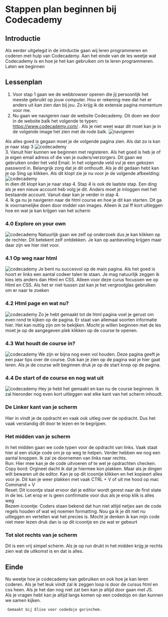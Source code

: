 # Stappen plan beginnen bij Codecademy   
## Introductie    
Als eerder uitgelegd in de intrductie gaan wij leren programmeren en coderen met hulp van Codecademy. Aan het einde van de les weetje wat Codecademy is en hoe je het kan gebruiken om te leren programmeren. Laten we beginnen   
## Lessenplan 
1. Voor stap 1 gaan we de webbrowser openen die jij persoonlijk het meeste gebruikt op jouw computer. Hou er rekening mee dat het er anders uit kan zien dan bij jou. Zo krijg ik de extensie pagina momentum voor me.   
2. Nu gaan we navigeren naar de website Codecademy. Dit doen we door in de website balk het volgende te typen: https://www.codecademy.com/ . Als je niet weet waar dit moet kan je in de volgende image het zien met de rode balk. ![navigeren](/imgs/codecademy/navigeren.png)    

Als alles goed is gegaan moet je de volgende pagina zien. Als dat zo is kan je naar stap 3 ![codecademy](/imgs/codecademy/codecademy.png)   
3. Vanuit hier kunnen we beginnen met registeren. Als het goed is heb je of je eigen email adress of die van je ouders/verzorgers. Dit gaan we gebruiken onder het veld Email. In het volgende veld vul je een gekozen password in. Belangrijk zorg dat je dit onthoudt. Als je dit gedaan hebt kan je op Sing up klikken. Als dit klopt zie je nu voor je de volgende afbeelding: ![codecademy](/imgs/codecademy/Welcome.png)   
In dien dit klopt kan je naar stap 4. Stap 4 is ook de laatste stap. Een ding als je een nieuw account heb volg je dit. Anders moet je inloggen met het bestaande account. Vanuit daar kan je verder in stap 4.      
4. Ik ga nu je navigeren naar de html course en hoe je dit kan starten. Dit ga ik voornamelijke doen door middel van images. Alleen ik zal ff kort uitleggen hoe en wat je kan krijgen van het scherm    

### 4.0 Explore on your own
![codecademy](/imgs/codecademy/4.0.png) Natuurlijk gaan we zelf op onderzoek dus je kan klikken op de rechter. Dit betekent zelf ontdekken. Je kan op aanbeveling krijgen maar daar zijn we hier niet voor. 
### 4.1 Op weg naar html
![codecademy](/imgs/codecademy/4.1.png) Je bent nu succesvol op de main pagina. Als het goed is hoort er links een aantal codeer talen te staan. Je mag natuurlijk zeggen ik kies iets anders dan Html en CSS. Alleen voor deze curus focussen we op Html en CSS. Als het er niet tussen zat kan je het vergrootglas gebruiken om er naar te zoeken
### 4.2 Html page en wat nu? 
![codecademy](/imgs/codecademy/4.2.png) Zo je hebt gemaakt tot de html pagina voel je gerust om even rond te kijken op de pagina. Er staat van allemaal soorten informatie hier. Het kan nuttig zijn om te bekijken. Mocht je willen beginnen met de les moet je op de aangegeven plek klikken op de course te openen.
### 4.3 Wat houdt de course in?
![codecademy](/imgs/codecademy/4.3.png) We zijn er bijna nog even vol houden. Deze pagina geeft je een paar tips over de course. Ook kan je zien op de pagina wat je hier gaat leren. Als je de course wilt beginnen druk je op de start knop op de pagina. 
### 4.4 De start of de course en nog wat uit
![codecademy](/imgs/codecademy/4.5.png) Hey je hebt het gemaakt en kan nu de course beginnen. Ik zal hieronder nog even kort uitleggen wat elke kant van het scherm inhoudt. 
### De Linker kant van je scherm   
Hier in vindt je de opdracht en vaak ook uitleg over de opdracht. Dus het vaak verstandig dit door te lezen en te begrijpen. 
### Het midden van je scherm
In het midden gaan we code typen voor de opdracht van links. Vaak staat hier al een stukje code om je op weg te helpen. Verder hebben we nog een aantal knoppen. Ik zal ze doornemen van links naar rechts.   
Run: Hier mee kan je de code uitvoeren of te wel je opdrachten checken.    
Copy bord: Orgineel dacht ik dat je hiermee kon plakken. Maar als je dingen wilt bewaren uit de editor. Kan je op dit icoontje klikken en het kopieert alles voor je. Dit kan je weer plakken met vaak CTRL + V of uit me hood op mac Command + V    
Reset: Dit icoontje staat ervoor dat je editior wordt gerest naar de first state in de les. Let erop er is geen confirmatie voor dus als je erop klik is alles weg   
Bezem icoontje: Coders staan bekend dat hun niet altijd netjes aan de code regels houden of wat wij noemen formatting. Nou ga ik je dit niet nu uitleggen en vertellen wat het precies is. Mocht je denken ik kan mijn code niet meer lezen druk dan is op dit icoontje en zie wat er gebeurt
### Tot slot rechts van je scherm
Dit is een vrij simpel scherm. Als je op run drukt in het midden krijg je rechts zien wat de uitkomst is en dat is alles.  

## Einde
Nu weetje hoe je codecademy kan gebruiken en ook hoe je kan leren coderen. Als je het leuk vindt zal ik zeggen loop is door de cursus html en css heen. Als je het dan nog niet zat ben kan je altijd door gaan met JS.    
Als je vragen hebt kan je altijd langs komen op een codedojo en dan kunnen we samen kijken.    
      
     Gemaakt bij Elise voor codedojo gorinchem.    